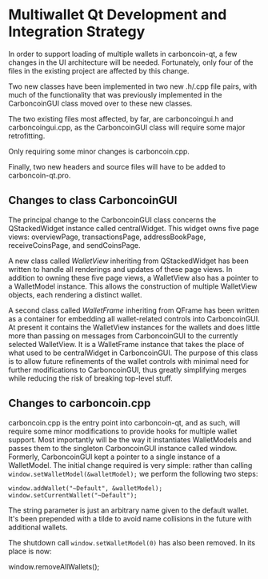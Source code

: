 Multiwallet Qt Development and Integration Strategy
===================================================

In order to support loading of multiple wallets in carboncoin-qt, a few changes in the UI architecture will be needed.
Fortunately, only four of the files in the existing project are affected by this change.

Two new classes have been implemented in two new .h/.cpp file pairs, with much of the functionality that was previously
implemented in the CarboncoinGUI class moved over to these new classes.

The two existing files most affected, by far, are carboncoingui.h and carboncoingui.cpp, as the CarboncoinGUI class will require
some major retrofitting.

Only requiring some minor changes is carboncoin.cpp.

Finally, two new headers and source files will have to be added to carboncoin-qt.pro.

Changes to class CarboncoinGUI
---------------------------
The principal change to the CarboncoinGUI class concerns the QStackedWidget instance called centralWidget.
This widget owns five page views: overviewPage, transactionsPage, addressBookPage, receiveCoinsPage, and sendCoinsPage.

A new class called *WalletView* inheriting from QStackedWidget has been written to handle all renderings and updates of
these page views. In addition to owning these five page views, a WalletView also has a pointer to a WalletModel instance.
This allows the construction of multiple WalletView objects, each rendering a distinct wallet.

A second class called *WalletFrame* inheriting from QFrame has been written as a container for embedding all wallet-related
controls into CarboncoinGUI. At present it contains the WalletView instances for the wallets and does little more than passing on messages
from CarboncoinGUI to the currently selected WalletView. It is a WalletFrame instance
that takes the place of what used to be centralWidget in CarboncoinGUI. The purpose of this class is to allow future
refinements of the wallet controls with minimal need for further modifications to CarboncoinGUI, thus greatly simplifying
merges while reducing the risk of breaking top-level stuff.

Changes to carboncoin.cpp
----------------------
carboncoin.cpp is the entry point into carboncoin-qt, and as such, will require some minor modifications to provide hooks for
multiple wallet support. Most importantly will be the way it instantiates WalletModels and passes them to the
singleton CarboncoinGUI instance called window. Formerly, CarboncoinGUI kept a pointer to a single instance of a WalletModel.
The initial change required is very simple: rather than calling `window.setWalletModel(&walletModel);` we perform the
following two steps:

	window.addWallet("~Default", &walletModel);
	window.setCurrentWallet("~Default");

The string parameter is just an arbitrary name given to the default wallet. It's been prepended with a tilde to avoid name collisions in the future with additional wallets.

The shutdown call `window.setWalletModel(0)` has also been removed. In its place is now:

window.removeAllWallets();
